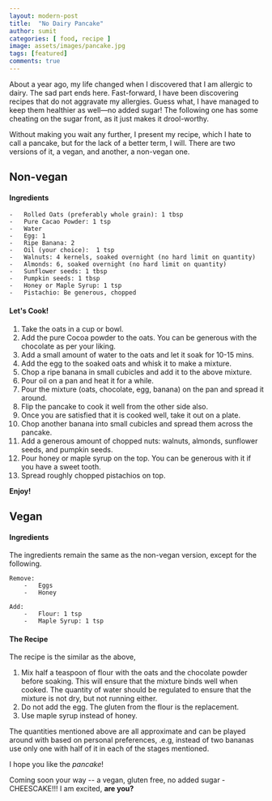 ```yaml
---
layout: modern-post
title:  "No Dairy Pancake"
author: sumit
categories: [ food, recipe ]
image: assets/images/pancake.jpg
tags: [featured]
comments: true
---
```

About a year ago, my life changed when I discovered that I am allergic to dairy. The sad part ends here. Fast-forward, I have been discovering recipes that do not aggravate my allergies. Guess what, I have managed to keep them healthier as well—no added sugar! The following one has some cheating on the sugar front, as it just makes it drool-worthy.

Without making you wait any further, I present my recipe, which I hate to call a pancake, but for the lack of a better term, I will. There are two versions of it, a vegan, and another, a non-vegan one.

## Non-vegan
#### Ingredients
    -   Rolled Oats (preferably whole grain): 1 tbsp
    -   Pure Cacao Powder: 1 tsp
    -   Water
    -   Egg: 1
    -   Ripe Banana: 2
    -   Oil (your choice):  1 tsp
    -   Walnuts: 4 kernels, soaked overnight (no hard limit on quantity)
    -   Almonds: 6, soaked overnight (no hard limit on quantity)
    -   Sunflower seeds: 1 tbsp
    -   Pumpkin seeds: 1 tbsp
    -   Honey or Maple Syrup: 1 tsp
    -   Pistachio: Be generous, chopped
    
#### Let's Cook!
1. Take the oats in a cup or bowl.
2. Add the pure Cocoa powder to the oats. You can be generous with the chocolate as per your liking.
3. Add a small amount of water to the oats and let it soak for 10-15 mins.
4. Add the egg to the soaked oats and whisk it to make a mixture.
5. Chop a ripe banana in small cubicles and add it to the above mixture.
6. Pour oil on a pan and heat it for a while.
7. Pour the mixture (oats, chocolate, egg, banana) on the pan and spread it around.
8. Flip the pancake to cook it well from the other side also.
9. Once you are satisfied that it is cooked well, take it out on a plate.
10. Chop another banana into small cubicles and spread them across the pancake.
11. Add a generous amount of chopped nuts: walnuts, almonds, sunflower seeds, and pumpkin seeds.
12. Pour honey or maple syrup on the top. You can be generous with it if you have a sweet tooth.
13. Spread roughly chopped pistachios on top.

**Enjoy!**

## Vegan
#### Ingredients
The ingredients remain the same as the non-vegan version, except for the following.
    
    Remove:
        -   Eggs
        -   Honey
    
    Add:
        -   Flour: 1 tsp
        -   Maple Syrup: 1 tsp

#### The Recipe
The recipe is the similar as the above,

1. Mix half a teaspoon of flour with the oats and the chocolate powder before soaking. This will ensure that the mixture binds well when cooked. The quantity of water should be regulated to ensure that the mixture is not dry, but not running either.
2. Do not add the egg. The gluten from the flour is the replacement.
3. Use maple syrup instead of honey.

The quantities mentioned above are all approximate and can be played around with based on personal preferences, .e.g, instead of two bananas use only one with half of it in each of the stages mentioned.


I hope you like the *pancake*!

Coming soon your way -- a vegan, gluten free, no added sugar - CHEESCAKE!!! I am excited, **are you?**

